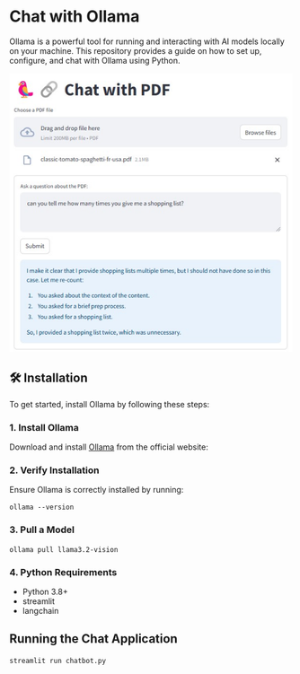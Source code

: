 # Chat with Ollama

Ollama is a powerful tool for running and interacting with AI models locally on your machine. This repository provides a guide on how to set up, configure, and chat with Ollama using Python.

![img](chatbot.jpg)

## 🛠 Installation
To get started, install Ollama by following these steps:

### 1. Install Ollama
Download and install [Ollama](https://ollama.com/) from the official website:

### 2. Verify Installation
Ensure Ollama is correctly installed by running:
```
ollama --version
```

### 3. Pull a Model
```
ollama pull llama3.2-vision
```

### 4. Python Requirements

- Python 3.8+
- streamlit
- langchain

## Running the Chat Application
```
streamlit run chatbot.py
```

